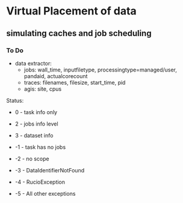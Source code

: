 # Virtual Placement of data 
## simulating caches and job scheduling

### To Do
* data extractor:
    * jobs: wall_time, inputfiletype, processingtype=managed/user, pandaid, actualcorecount
    * traces: filenames, filesize, start_time, pid
    * agis: site, cpus

Status: 
* 0 - task info only
* 2 - jobs info level
* 3 - dataset info

* -1 - task has no jobs 
* -2 - no scope
* -3 - DataIdentifierNotFound
* -4 - RucioException
* -5 - All other exceptions